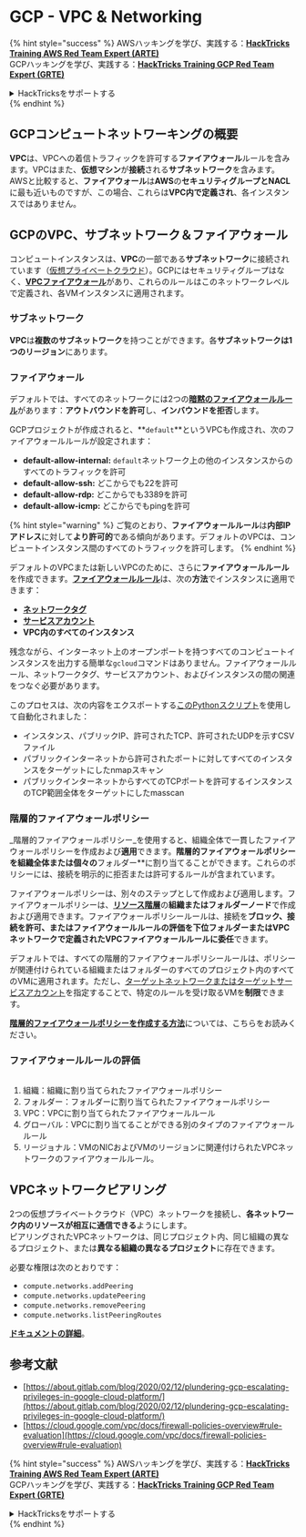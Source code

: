 # GCP - VPC & Networking

{% hint style="success" %}
AWSハッキングを学び、実践する：<img src="../../../../.gitbook/assets/image (1) (1) (1) (1).png" alt="" data-size="line">[**HackTricks Training AWS Red Team Expert (ARTE)**](https://training.hacktricks.xyz/courses/arte)<img src="../../../../.gitbook/assets/image (1) (1) (1) (1).png" alt="" data-size="line">\
GCPハッキングを学び、実践する：<img src="../../../../.gitbook/assets/image (2) (1).png" alt="" data-size="line">[**HackTricks Training GCP Red Team Expert (GRTE)**<img src="../../../../.gitbook/assets/image (2) (1).png" alt="" data-size="line">](https://training.hacktricks.xyz/courses/grte)

<details>

<summary>HackTricksをサポートする</summary>

* [**サブスクリプションプラン**](https://github.com/sponsors/carlospolop)を確認してください！
* **💬 [**Discordグループ**](https://discord.gg/hRep4RUj7f)または[**Telegramグループ**](https://t.me/peass)に参加するか、**Twitter** 🐦 [**@hacktricks\_live**](https://twitter.com/hacktricks_live)**をフォローしてください。**
* **[**HackTricks**](https://github.com/carlospolop/hacktricks)および[**HackTricks Cloud**](https://github.com/carlospolop/hacktricks-cloud)のGitHubリポジトリにPRを提出してハッキングトリックを共有してください。**

</details>
{% endhint %}

## **GCPコンピュートネットワーキングの概要**

**VPC**は、VPCへの着信トラフィックを許可する**ファイアウォール**ルールを含みます。VPCはまた、**仮想マシン**が**接続**される**サブネットワーク**を含みます。\
AWSと比較すると、**ファイアウォール**は**AWS**の**セキュリティグループとNACL**に最も近いものですが、この場合、これらは**VPC内で定義され**、各インスタンスではありません。

## **GCPのVPC、サブネットワーク＆ファイアウォール**

コンピュートインスタンスは、**VPC**の一部である**サブネットワーク**に接続されています（[仮想プライベートクラウド](https://cloud.google.com/vpc/docs/vpc)）。GCPにはセキュリティグループはなく、[**VPCファイアウォール**](https://cloud.google.com/vpc/docs/firewalls)があり、これらのルールはこのネットワークレベルで定義され、各VMインスタンスに適用されます。

### サブネットワーク

**VPC**は**複数のサブネットワーク**を持つことができます。各**サブネットワークは1つのリージョン**にあります。

### ファイアウォール

デフォルトでは、すべてのネットワークには2つの[**暗黙のファイアウォールルール**](https://cloud.google.com/vpc/docs/firewalls#default_firewall_rules)があります：**アウトバウンドを許可**し、**インバウンドを拒否**します。

GCPプロジェクトが作成されると、**`default`**というVPCも作成され、次のファイアウォールルールが設定されます：

* **default-allow-internal:** `default`ネットワーク上の他のインスタンスからのすべてのトラフィックを許可
* **default-allow-ssh:** どこからでも22を許可
* **default-allow-rdp:** どこからでも3389を許可
* **default-allow-icmp:** どこからでもpingを許可

{% hint style="warning" %}
ご覧のとおり、**ファイアウォールルール**は**内部IPアドレス**に対して**より許可的**である傾向があります。デフォルトのVPCは、コンピュートインスタンス間のすべてのトラフィックを許可します。
{% endhint %}

デフォルトのVPCまたは新しいVPCのために、さらに**ファイアウォールルール**を作成できます。[**ファイアウォールルール**](https://cloud.google.com/vpc/docs/firewalls)は、次の**方法**でインスタンスに適用できます：

* [**ネットワークタグ**](https://cloud.google.com/vpc/docs/add-remove-network-tags)
* [**サービスアカウント**](https://cloud.google.com/vpc/docs/firewalls#serviceaccounts)
* **VPC内のすべてのインスタンス**

残念ながら、インターネット上のオープンポートを持つすべてのコンピュートインスタンスを出力する簡単な`gcloud`コマンドはありません。ファイアウォールルール、ネットワークタグ、サービスアカウント、およびインスタンスの間の関連をつなぐ必要があります。

このプロセスは、次の内容をエクスポートする[このPythonスクリプト](https://gitlab.com/gitlab-com/gl-security/gl-redteam/gcp_firewall_enum)を使用して自動化されました：

* インスタンス、パブリックIP、許可されたTCP、許可されたUDPを示すCSVファイル
* パブリックインターネットから許可されたポートに対してすべてのインスタンスをターゲットにしたnmapスキャン
* パブリックインターネットからすべてのTCPポートを許可するインスタンスのTCP範囲全体をターゲットにしたmasscan

### 階層的ファイアウォールポリシー <a href="#hierarchical-firewall-policies" id="hierarchical-firewall-policies"></a>

_階層的ファイアウォールポリシー_を使用すると、組織全体で一貫したファイアウォールポリシーを作成および**適用**できます。**階層的ファイアウォールポリシーを組織全体または個々の**フォルダー**に割り当てることができます。これらのポリシーには、接続を明示的に拒否または許可するルールが含まれています。

ファイアウォールポリシーは、別々のステップとして作成および適用します。ファイアウォールポリシーは、[**リソース階層**](https://cloud.google.com/resource-manager/docs/cloud-platform-resource-hierarchy)の**組織またはフォルダーノード**で作成および適用できます。ファイアウォールポリシールールは、接続を**ブロック、接続を許可、またはファイアウォールルールの評価を下位フォルダーまたはVPCネットワークで定義されたVPCファイアウォールルールに委任**できます。

デフォルトでは、すべての階層的ファイアウォールポリシールールは、ポリシーが関連付けられている組織またはフォルダーのすべてのプロジェクト内のすべてのVMに適用されます。ただし、[ターゲットネットワークまたはターゲットサービスアカウント](https://cloud.google.com/vpc/docs/firewall-policies#targets)を指定することで、特定のルールを受け取るVMを**制限**できます。

[**階層的ファイアウォールポリシーを作成する方法**](https://cloud.google.com/vpc/docs/using-firewall-policies#gcloud)については、こちらをお読みください。

### ファイアウォールルールの評価

<figure><img src="../../../../.gitbook/assets/image (2) (1) (1).png" alt=""><figcaption></figcaption></figure>

1. 組織：組織に割り当てられたファイアウォールポリシー
2. フォルダー：フォルダーに割り当てられたファイアウォールポリシー
3. VPC：VPCに割り当てられたファイアウォールルール
4. グローバル：VPCに割り当てることができる別のタイプのファイアウォールルール
5. リージョナル：VMのNICおよびVMのリージョンに関連付けられたVPCネットワークのファイアウォールルール。

## VPCネットワークピアリング

2つの仮想プライベートクラウド（VPC）ネットワークを接続し、**各ネットワーク内のリソースが相互に通信できる**ようにします。\
ピアリングされたVPCネットワークは、同じプロジェクト内、同じ組織の異なるプロジェクト、または**異なる組織の異なるプロジェクト**に存在できます。

必要な権限は次のとおりです：

* `compute.networks.addPeering`
* `compute.networks.updatePeering`
* `compute.networks.removePeering`
* `compute.networks.listPeeringRoutes`

[**ドキュメントの詳細**](https://cloud.google.com/vpc/docs/vpc-peering)。

## 参考文献

* [https://about.gitlab.com/blog/2020/02/12/plundering-gcp-escalating-privileges-in-google-cloud-platform/](https://about.gitlab.com/blog/2020/02/12/plundering-gcp-escalating-privileges-in-google-cloud-platform/)
* [https://cloud.google.com/vpc/docs/firewall-policies-overview#rule-evaluation](https://cloud.google.com/vpc/docs/firewall-policies-overview#rule-evaluation)

{% hint style="success" %}
AWSハッキングを学び、実践する：<img src="../../../../.gitbook/assets/image (1) (1) (1) (1).png" alt="" data-size="line">[**HackTricks Training AWS Red Team Expert (ARTE)**](https://training.hacktricks.xyz/courses/arte)<img src="../../../../.gitbook/assets/image (1) (1) (1) (1).png" alt="" data-size="line">\
GCPハッキングを学び、実践する：<img src="../../../../.gitbook/assets/image (2) (1).png" alt="" data-size="line">[**HackTricks Training GCP Red Team Expert (GRTE)**<img src="../../../../.gitbook/assets/image (2) (1).png" alt="" data-size="line">](https://training.hacktricks.xyz/courses/grte)

<details>

<summary>HackTricksをサポートする</summary>

* [**サブスクリプションプラン**](https://github.com/sponsors/carlospolop)を確認してください！
* **💬 [**Discordグループ**](https://discord.gg/hRep4RUj7f)または[**Telegramグループ**](https://t.me/peass)に参加するか、**Twitter** 🐦 [**@hacktricks\_live**](https://twitter.com/hacktricks_live)**をフォローしてください。**
* **[**HackTricks**](https://github.com/carlospolop/hacktricks)および[**HackTricks Cloud**](https://github.com/carlospolop/hacktricks-cloud)のGitHubリポジトリにPRを提出してハッキングトリックを共有してください。**

</details>
{% endhint %}
